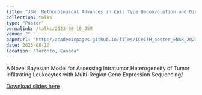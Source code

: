 ```yaml
---
title: "JSM: Methodological Advances in Cell Type Deconvolution and Discrimination"
collection: talks
type: "Poster"
permalink: /talks/2023-08-10_JSM
venue: ""
paperurl: 'http://academicpages.github.io/files/ICeITH_poster_ENAR_2023_.pdf'
date: 2023-08-10
location: "Toronto, Canada"
---
```


A Novel Bayesian Model for Assessing Intratumor Heterogeneity of Tumor Infiltrating Leukocytes with Multi-Region Gene Expression Sequencing/

[Download slides here](http://academicpages.github.io/files/ICeITH_presentation_JSM.pdf)
